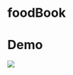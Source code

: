 # foodBook






<h1>Demo</h1>

<img src="https://user-images.githubusercontent.com/79763515/188288544-b07d4a97-eac4-417e-9d2e-5885fa84fd5e.gif"/>

